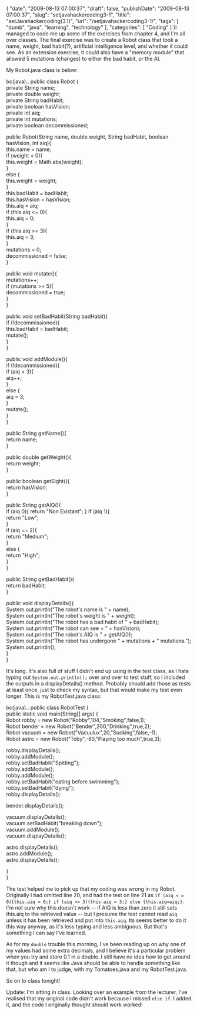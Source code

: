 {
    "date": "2009-08-13 07:00:37",
    "draft": false,
    "publishDate": "2009-08-13 07:00:37",
    "slug": "setjavahackercoding3-1",
    "title": "setJavahackercoding(3.1)",
    "url": "\/setjavahackercoding3-1\/",
    "tags": [
        "dumb",
        "java",
        "learning",
        "technology"
    ],
    "categories": [
        "Coding"
    ]
}I managed to code me up some of the exercises from chapter 4, and I'm
all over classes. The final exercise was to create a Robot class that
took a name, weight, bad habit(?), artificial intelligence level, and
whether it could see. As an extension exercise, it could also have a
"memory module" that allowed 5 mutations (changes) to either the bad
habit, or the AI.

My Robot.java class is below:

bc(java).. public class Robot {\
private String name;\
private double weight;\
private String badHabit;\
private boolean hasVision;\
private int aiq;\
private int mutations;\
private boolean decommissioned;

public Robot(String name, double weight, String badHabit, boolean
hasVision, int aiq){\
this.name = name;\
if (weight &lt; 0){\
this.weight = Math.abs(weight);\
}\
else {\
this.weight = weight;\
}\
this.badHabit = badHabit;\
this.hasVision = hasVision;\
this.aiq = aiq;\
if (this.aiq &lt;= 0){\
this.aiq = 0;\
}\
if (this.aiq &gt;= 3){\
this.aiq = 3;\
}\
mutations = 0;\
decommissioned = false;\
}

public void mutate(){\
mutations++;\
if (mutations &gt;= 5){\
decommissioned = true;\
}\
}

public void setBadHabit(String badHabit){\
if (!decommissioned){\
this.badHabit = badHabit;\
mutate();\
}\
}

public void addModule(){\
if (!decommissioned){\
if (aiq &lt; 3){\
aiq++;\
}\
else {\
aiq = 3;\
}\
mutate();\
}\
}

public String getName(){\
return name;\
}

public double getWeight(){\
return weight;\
}

public boolean getSight(){\
return hasVision;\
}

public String getAIQ(){\
if (aiq 0){ return "Non Existant"; } if (aiq 1){\
return "Low";\
}\
if (aiq == 2){\
return "Medium";\
}\
else {\
return "High";\
}\
}

public String getBadHabit(){\
return badHabit;\
}

public void displayDetails(){\
System.out.println("The robot's name is " + name);\
System.out.println("The robot's weight is " + weight);\
System.out.println("The robot has a bad habit of " + badHabit);\
System.out.println("The robot can see = " + hasVision);\
System.out.println("The robot's AIQ is " + getAIQ());\
System.out.println("The robot has undergone " + mutations + "
mutations.");\
System.out.println();\
}\
}

It's long. It's also full of stuff I didn't end up using in the test
class, as I hate typing out `System.out.println();` over and over to
test stuff, so I included the outputs in a displayDetails() method.
Probably should add those as tests at least once, just to check my
syntax, but that would make my test even longer. This is my
RobotTest.java class:

bc(java).. public class RobotTest {\
public static void main(String\[\] args) {\
Robot robby = new Robot("Robby",104,"Smoking",false,1);\
Robot bender = new Robot("Bender",200,"Drinking",true,2);\
Robot vacuum = new Robot("Vacuulux",20,"Sucking",false,-1);\
Robot astro = new Robot("Toby",-80,"Playing too much",true,3);

robby.displayDetails();\
robby.addModule();\
robby.setBadHabit("Spitting");\
robby.addModule();\
robby.addModule();\
robby.setBadHabit("eating before swimming");\
robby.setBadHabit("dying");\
robby.displayDetails();

bender.displayDetails();

vacuum.displayDetails();\
vacuum.setBadHabit("breaking down");\
vacuum.addModule();\
vacuum.displayDetails();

astro.displayDetails();\
astro.addModule();\
astro.displayDetails();

}\
}

The test helped me to pick up that my coding was wrong in my Robot.
Originally I had omitted line 20, and had the test on line 21 as
`if (aiq < = 0){this.aiq = 0;} if (aiq >= 3){this.aiq = 3;} else {this.aiq=aiq;}`.
I'm not sure why this doesn't work -- if AIQ is less than zero it still
sets this.aiq to the retrieved value -- but I presume the test cannot
read `aiq` unless it has been retrieved and put into `this.aiq`. Its
seems better to do it this way anyway, as it's less typing and less
ambiguous. But that's something I can say I've learned.

As for my `double` trouble this morning, I've been reading up on why one
of my values had some extra decimals, and I believe it's a particular
problem when you try and store 0.1 in a double. I still have no idea how
to get around it though and it seems like Java should be able to handle
something like that, but who am I to judge, with my Tomatoes.java and my
RobotTest.java.

So on to class tonight!

Update: I'm sitting in class. Looking over an example from the lecturer,
I've realised that my original code didn't work because I missed
`else if`. I added it, and the code I originally thought should work
worked!